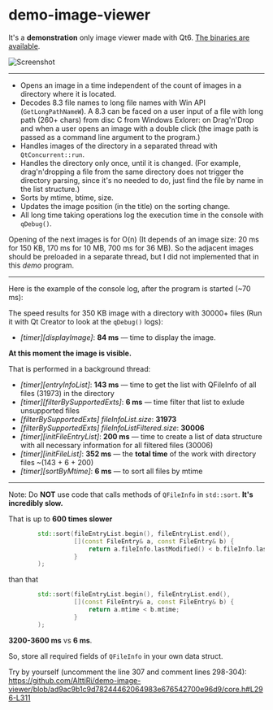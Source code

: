 # demo-image-viewer

It's a **demonstration** only image viewer made with Qt6.
[The binaries are available](https://github.com/AlttiRi/demo-image-viewer/releases).

![Screenshot](https://user-images.githubusercontent.com/16310547/151670175-122043d2-725b-4997-9669-9a147a56d1b2.png)

---

- Opens an image in a time independent of the count of images in a directory where it is located.
- Decodes 8.3  file names to long file names with Win API (`GetLongPathNameW`). A 8.3 can be faced on a user input of a file with long path (260+ chars) from disc C from Windows Exlorer:
on Drag'n'Drop and when a user opens an image with a double click (the image path is passed as a command line argument to the program.)
- Handles images of the directory in a separated thread with `QtConcurrent::run`.
- Handles the directory only once, until it is changed. (For example, drag'n'dropping a file from the same directory does not trigger the directory parsing, since it's no needed to do, just find the file by name in the list structure.)
- Sorts by mtime, btime, size.
- Updates the image position (in the title) on the sorting change.
- All long time taking operations log the execution time in the console with `qDebug()`.

Opening of the next images is for O(n) (It depends of an image size: 20 ms for 150 KB, 170 ms for 10 MB, 700 ms for 36 MB). 
So the adjacent images should be preloaded in a separate thread, but I did not implemented that in this _demo_ program. 

---

Here is the example of the console log, after the program is started (~70 ms):

The speed results for 350 KB image with a directory with 30000+ files (Run it with Qt Creator to look at the `qDebug()` logs):
- _[timer][displayImage]_: **84 ms** — time to display the image.

**At this moment the image is visible.**

That is performed in a background thread:
- _[timer][entryInfoList]_: **143 ms** — time to get the list with QFileInfo of all files (31973) in the directory
- _[timer][filterBySupportedExts]_: **6 ms** — time filter that list to exlude unsupported files
- _[filterBySupportedExts] fileInfoList.size_:         **31973** 
- _[filterBySupportedExts] fileInfoListFiltered.size_: **30006**
- _[timer][initFileEntryList]_: **200 ms**  — time to create a list of data structure with all necessary information for all filtered files (30006)
- _[timer][initFileList]_: **352 ms** — the **total time** of the work with directory files ~(143 + 6 + 200)
- _[timer][sortByMtime]_: **6 ms** — to sort all files by mtime

---

Note: Do **NOT** use code that calls methods of `QFileInfo` in `std::sort`. **It's incredibly slow.**

That is up to **600 times slower**
```c++
        std::sort(fileEntryList.begin(), fileEntryList.end(),
                  [](const FileEntry& a, const FileEntry& b) {
                      return a.fileInfo.lastModified() < b.fileInfo.lastModified();
                  }
        );
```
than that
```c++
        std::sort(fileEntryList.begin(), fileEntryList.end(),
                  [](const FileEntry& a, const FileEntry& b) {
                      return a.mtime < b.mtime;
                  }
        );
```

**3200-3600 ms** vs **6 ms**.

So, store all required fields of `QFileInfo` in your own data struct.

Try by yourself (uncomment the line 307 and comment lines 298-304): https://github.com/AlttiRi/demo-image-viewer/blob/ad9ac9b1c9d78244462064983e676542700e96d9/core.h#L296-L311

